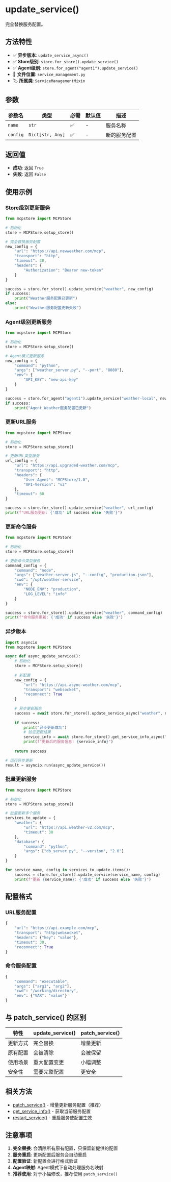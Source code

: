 # update_service()

完全替换服务配置。

## 方法特性

- ✅ **异步版本**: `update_service_async()`
- ✅ **Store级别**: `store.for_store().update_service()`
- ✅ **Agent级别**: `store.for_agent("agent1").update_service()`
- 📁 **文件位置**: `service_management.py`
- 🏷️ **所属类**: `ServiceManagementMixin`

## 参数

| 参数名 | 类型 | 必需 | 默认值 | 描述 |
|--------|------|------|--------|------|
| `name` | `str` | ✅ | - | 服务名称 |
| `config` | `Dict[str, Any]` | ✅ | - | 新的服务配置 |

## 返回值

- **成功**: 返回 `True`
- **失败**: 返回 `False`

## 使用示例

### Store级别更新服务

```python
from mcpstore import MCPStore

# 初始化
store = MCPStore.setup_store()

# 完全替换服务配置
new_config = {
    "url": "https://api.newweather.com/mcp",
    "transport": "http",
    "timeout": 30,
    "headers": {
        "Authorization": "Bearer new-token"
    }
}

success = store.for_store().update_service("weather", new_config)
if success:
    print("Weather服务配置已更新")
else:
    print("Weather服务配置更新失败")
```

### Agent级别更新服务

```python
from mcpstore import MCPStore

# 初始化
store = MCPStore.setup_store()

# Agent模式更新服务
new_config = {
    "command": "python",
    "args": ["weather_server.py", "--port", "8080"],
    "env": {
        "API_KEY": "new-api-key"
    }
}

success = store.for_agent("agent1").update_service("weather-local", new_config)
if success:
    print("Agent Weather服务配置已更新")
```

### 更新URL服务

```python
from mcpstore import MCPStore

# 初始化
store = MCPStore.setup_store()

# 更新URL类型服务
url_config = {
    "url": "https://api.upgraded-weather.com/mcp",
    "transport": "http",
    "headers": {
        "User-Agent": "MCPStore/1.0",
        "API-Version": "v2"
    },
    "timeout": 60
}

success = store.for_store().update_service("weather", url_config)
print(f"URL服务更新: {'成功' if success else '失败'}")
```

### 更新命令服务

```python
from mcpstore import MCPStore

# 初始化
store = MCPStore.setup_store()

# 更新命令类型服务
command_config = {
    "command": "node",
    "args": ["weather-server.js", "--config", "production.json"],
    "cwd": "/opt/weather-service",
    "env": {
        "NODE_ENV": "production",
        "LOG_LEVEL": "info"
    }
}

success = store.for_store().update_service("weather", command_config)
print(f"命令服务更新: {'成功' if success else '失败'}")
```

### 异步版本

```python
import asyncio
from mcpstore import MCPStore

async def async_update_service():
    # 初始化
    store = MCPStore.setup_store()
    
    # 新配置
    new_config = {
        "url": "https://api.async-weather.com/mcp",
        "transport": "websocket",
        "reconnect": True
    }
    
    # 异步更新服务
    success = await store.for_store().update_service_async("weather", new_config)
    
    if success:
        print("异步更新成功")
        # 验证更新结果
        service_info = await store.for_store().get_service_info_async("weather")
        print(f"更新后的服务信息: {service_info}")
    
    return success

# 运行异步更新
result = asyncio.run(async_update_service())
```

### 批量更新服务

```python
from mcpstore import MCPStore

# 初始化
store = MCPStore.setup_store()

# 批量更新多个服务
services_to_update = {
    "weather": {
        "url": "https://api.weather-v2.com/mcp",
        "timeout": 30
    },
    "database": {
        "command": "python",
        "args": ["db_server.py", "--version", "2.0"]
    }
}

for service_name, config in services_to_update.items():
    success = store.for_store().update_service(service_name, config)
    print(f"更新 {service_name}: {'成功' if success else '失败'}")
```

## 配置格式

### URL服务配置
```python
{
    "url": "https://api.example.com/mcp",
    "transport": "http|websocket",
    "headers": {"key": "value"},
    "timeout": 30,
    "reconnect": True
}
```

### 命令服务配置
```python
{
    "command": "executable",
    "args": ["arg1", "arg2"],
    "cwd": "/working/directory",
    "env": {"VAR": "value"}
}
```

## 与 patch_service() 的区别

| 特性 | update_service() | patch_service() |
|------|------------------|-----------------|
| 更新方式 | 完全替换 | 增量更新 |
| 原有配置 | 会被清除 | 会被保留 |
| 使用场景 | 重大配置变更 | 小幅调整 |
| 安全性 | 需要完整配置 | 更安全 |

## 相关方法

- [patch_service()](patch-service.md) - 增量更新服务配置（推荐）
- [get_service_info()](../listing/get-service-info.md) - 获取当前服务配置
- [restart_service()](restart-service.md) - 重启服务使配置生效

## 注意事项

1. **完全替换**: 会清除所有原有配置，只保留新提供的配置
2. **服务重启**: 更新配置后服务会自动重启
3. **配置验证**: 新配置会进行格式验证
4. **Agent映射**: Agent模式下自动处理服务名映射
5. **推荐使用**: 对于小幅修改，推荐使用 `patch_service()`
